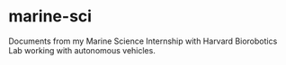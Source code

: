 # marine-sci
Documents from my Marine Science Internship with Harvard Biorobotics Lab working with autonomous vehicles.
